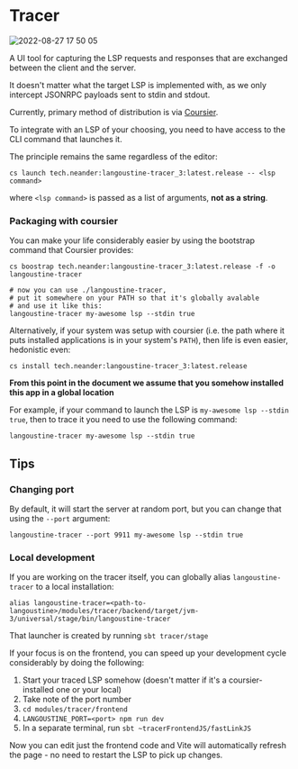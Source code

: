 # Tracer

![2022-08-27 17 50 05](https://user-images.githubusercontent.com/1052965/187040059-f6e0c08b-7c76-4899-b370-0e8ada0c4819.gif)


A UI tool for capturing the LSP requests and responses that are exchanged between the client and the server.

It doesn't matter what the target LSP is implemented with, as we only intercept JSONRPC payloads sent to stdin and stdout.

Currently, primary method of distribution is via [Coursier](https://get-coursier.io/docs/overview).

To integrate with an LSP of your choosing, you need to have access to the CLI command that launches it.

The principle remains the same regardless of the editor:

```
cs launch tech.neander:langoustine-tracer_3:latest.release -- <lsp command>
```

where `<lsp command>` is passed as a list of arguments, **not as a string**.

### Packaging with coursier

You can make your life considerably easier by using the bootstrap command that Coursier provides:

```
cs boostrap tech.neander:langoustine-tracer_3:latest.release -f -o langoustine-tracer

# now you can use ./langoustine-tracer,
# put it somewhere on your PATH so that it's globally avalable
# and use it like this:
langoustine-tracer my-awesome lsp --stdin true
```

Alternatively, if your system was setup with coursier (i.e. the path where it puts 
installed applications is in your system's `PATH`), then life is even easier,
hedonistic even:

```
cs install tech.neander:langoustine-tracer_3:latest.release
```

**From this point in the document we assume that you somehow installed this app in a global location**

For example, if your command to launch the LSP is `my-awesome lsp --stdin true`, then to trace it you need to use the following command:

```
langoustine-tracer my-awesome lsp --stdin true
```

## Tips

### Changing port

By default, it will start the server at random port, but you can change that using the `--port` argument:

```
langoustine-tracer --port 9911 my-awesome lsp --stdin true
```

### Local development

If you are working on the tracer itself, you can globally alias `langoustine-tracer` to a local installation:

```
alias langoustine-tracer=<path-to-langoustine>/modules/tracer/backend/target/jvm-3/universal/stage/bin/langoustine-tracer
```

That launcher is created by running `sbt tracer/stage`

If your focus is on the frontend, you can speed up your development
cycle considerably by doing the following:

1. Start your traced LSP somehow (doesn't matter if it's a coursier-installed one 
   or your local) 
2. Take note of the port number 
3. `cd modules/tracer/frontend`
4. `LANGOUSTINE_PORT=<port> npm run dev`
5. In a separate terminal, run `sbt ~tracerFrontendJS/fastLinkJS`

Now you can edit just the frontend code and Vite will automatically refresh 
the page - no need to restart the LSP to pick up changes.


